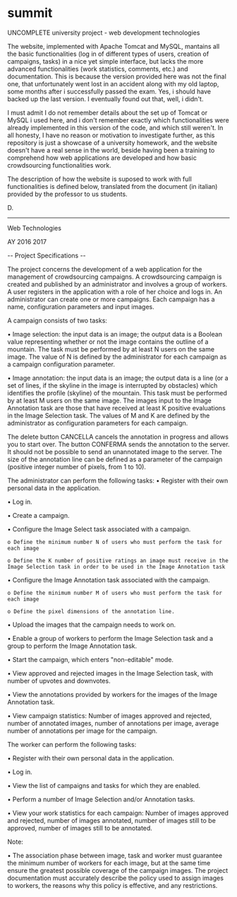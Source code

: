 # summit
UNCOMPLETE university project - web development technologies

The website, implemented with Apache Tomcat and MySQL, mantains all the basic functionalities (log in of different types of users, creation of campaigns, tasks) in a nice yet simple interface, but lacks the more advanced functionalities (work statistics, comments, etc.) and documentation. This is because the version provided here was not the final one, that unfortunately went lost in an accident along with my old laptop, some months after i successfully passed the exam. Yes, i should have backed up the last version. I eventually found out that, well, i didn't.

I must admit I do not remember details about the set up of Tomcat or MySQL i used here, and i don't remember exactly which functionalities were already implemented in this version of the code, and which still weren't. In all honesty, I have no reason or motivation to investigate further, as this repository is just a showcase of a university homework, and the website doesn't have a real sense in the world, beside having been a training to comprehend how web applications are developed and how basic crowdsourcing functionalities work.

The description of how the website is suposed to work with full functionalities is defined below, translated from the document (in italian) provided by the professor to us students.

D.

------------------------------------------------------

Web Technologies

AY 2016 2017 


-- Project Specifications --


The project concerns the development of a web application for the management of crowdsourcing campaigns. A crowdsourcing campaign is created and published by an administrator and involves a group of workers. A user registers in the application with a role of her choice and logs in. An administrator can create one or more campaigns. Each campaign has a name, configuration parameters and input images.

A campaign consists of two tasks:

•	Image selection: the input data is an image; the output data is a Boolean value representing whether or not the image contains the outline of a mountain. The task must be performed by at least N users on the same image. The value of N is defined by the administrator for each campaign as a campaign configuration parameter.

•	Image annotation: the input data is an image; the output data is a line (or a set of lines, if the skyline in the image is interrupted by obstacles) which identifies the profile (skyline) of the mountain. This task must be performed by at least M users on the same image. The images input to the Image Annotation task are those that have received at least K positive evaluations in the Image Selection task. The values of M and K are defined by the administrator as configuration parameters for each campaign.

The delete button CANCELLA cancels the annotation in progress and allows you to start over. The button CONFERMA sends the annotation to the server. It should not be possible to send an unannotated image to the server. The size of the annotation line can be defined as a parameter of the campaign (positive integer number of pixels, from 1 to 10).

The administrator can perform the following tasks:
•	Register with their own personal data in the application.

•	Log in.

•	Create a campaign.

•	Configure the Image Select task associated with a campaign.

    o Define the minimum number N of users who must perform the task for each image

    o Define the K number of positive ratings an image must receive in the Image Selection task in order to be used in the Image Annotation task

•	Configure the Image Annotation task associated with the campaign.

    o Define the minimum number M of users who must perform the task for each image

    o Define the pixel dimensions of the annotation line.

•	Upload the images that the campaign needs to work on.

•	Enable a group of workers to perform the Image Selection task and a group to perform the Image Annotation task.

•	Start the campaign, which enters "non-editable" mode.

•	View approved and rejected images in the Image Selection task, with number of upvotes and downvotes.

•	View the annotations provided by workers for the images of the Image Annotation task.

•	View campaign statistics: Number of images approved and rejected, number of annotated images, number of annotations per image, average number of annotations per image for the campaign.

The worker can perform the following tasks:

•	Register with their own personal data in the application.

•	Log in.

•	View the list of campaigns and tasks for which they are enabled.

•	Perform a number of Image Selection and/or Annotation tasks.

•	View your work statistics for each campaign: Number of images approved and rejected, number of images annotated, number of images still to be approved, number of images still to be annotated.


Note:

•	The association phase between image, task and worker must guarantee the minimum number of workers for each image, but at the same time ensure the greatest possible coverage of the campaign images. The project documentation must accurately describe the policy used to assign images to workers, the reasons why this policy is effective, and any restrictions.
